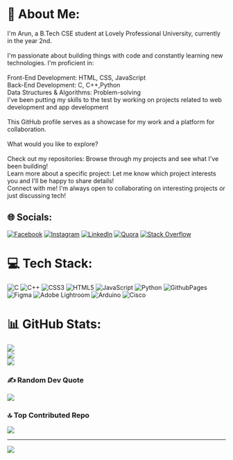 # 💫 About Me:
I'm Arun, a B.Tech CSE student at Lovely Professional University, currently in the year 2nd.<br><br>I'm passionate about building things with code and constantly learning new technologies. I'm proficient in:<br><br>Front-End Development: HTML, CSS, JavaScript<br>Back-End Development: C, C++,Python<br>Data Structures & Algorithms: Problem-solving<br>I've been putting my skills to the test by working on projects related to web development and app development<br><br>This GitHub profile serves as a showcase for my work and a platform for collaboration.<br><br>What would you like to explore?<br><br>Check out my repositories: Browse through my projects and see what I've been building!<br>Learn more about a specific project: Let me know which project interests you and I'll be happy to share details!<br>Connect with me! I'm always open to collaborating on interesting projects or just discussing tech!


## 🌐 Socials:
[![Facebook](https://img.shields.io/badge/Facebook-%231877F2.svg?logo=Facebook&logoColor=white)](https://facebook.com/arungautam15/) [![Instagram](https://img.shields.io/badge/Instagram-%23E4405F.svg?logo=Instagram&logoColor=white)](https://instagram.com/arungautam158/) [![LinkedIn](https://img.shields.io/badge/LinkedIn-%230077B5.svg?logo=linkedin&logoColor=white)](https://linkedin.com/in/arun004/) [![Quora](https://img.shields.io/badge/Quora-%23B92B27.svg?logo=Quora&logoColor=white)](https://quora.com/profile/Arun-5184) [![Stack Overflow](https://img.shields.io/badge/-Stackoverflow-FE7A16?logo=stack-overflow&logoColor=white)](https://stackoverflow.com/users/23025408) 

# 💻 Tech Stack:
![C](https://img.shields.io/badge/c-%2300599C.svg?style=for-the-badge&logo=c&logoColor=white) ![C++](https://img.shields.io/badge/c++-%2300599C.svg?style=for-the-badge&logo=c%2B%2B&logoColor=white) ![CSS3](https://img.shields.io/badge/css3-%231572B6.svg?style=for-the-badge&logo=css3&logoColor=white) ![HTML5](https://img.shields.io/badge/html5-%23E34F26.svg?style=for-the-badge&logo=html5&logoColor=white) ![JavaScript](https://img.shields.io/badge/javascript-%23323330.svg?style=for-the-badge&logo=javascript&logoColor=%23F7DF1E) ![Python](https://img.shields.io/badge/python-3670A0?style=for-the-badge&logo=python&logoColor=ffdd54) ![GithubPages](https://img.shields.io/badge/github%20pages-121013?style=for-the-badge&logo=github&logoColor=white) ![Figma](https://img.shields.io/badge/figma-%23F24E1E.svg?style=for-the-badge&logo=figma&logoColor=white) ![Adobe Lightroom](https://img.shields.io/badge/Adobe%20Lightroom-31A8FF.svg?style=for-the-badge&logo=Adobe%20Lightroom&logoColor=white) ![Arduino](https://img.shields.io/badge/-Arduino-00979D?style=for-the-badge&logo=Arduino&logoColor=white) ![Cisco](https://img.shields.io/badge/cisco-%23049fd9.svg?style=for-the-badge&logo=cisco&logoColor=black)
# 📊 GitHub Stats:
![](https://github-readme-stats.vercel.app/api?username=Arun0041&theme=dark&hide_border=false&include_all_commits=false&count_private=false)<br/>
![](https://github-readme-streak-stats.herokuapp.com/?user=Arun0041&theme=dark&hide_border=false)<br/>
![](https://github-readme-stats.vercel.app/api/top-langs/?username=Arun0041&theme=dark&hide_border=false&include_all_commits=false&count_private=false&layout=compact)

### ✍️ Random Dev Quote
![](https://quotes-github-readme.vercel.app/api?type=horizontal&theme=radical)

### 🔝 Top Contributed Repo
![](https://github-contributor-stats.vercel.app/api?username=Arun0041&limit=5&theme=dark&combine_all_yearly_contributions=true)

---
[![](https://visitcount.itsvg.in/api?id=Arun0041&icon=0&color=0)](https://visitcount.itsvg.in)

<!-- Proudly created with GPRM ( https://gprm.itsvg.in ) -->
